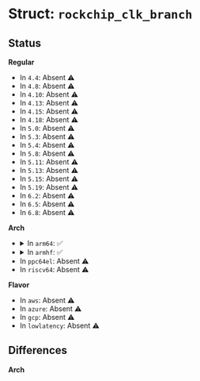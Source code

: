 # Struct: <code>rockchip_clk_branch</code>

## Status
<b>Regular</b>
<ul>
<li>
In <code>4.4</code>: Absent ⚠️
</li>
<li>
In <code>4.8</code>: Absent ⚠️
</li>
<li>
In <code>4.10</code>: Absent ⚠️
</li>
<li>
In <code>4.13</code>: Absent ⚠️
</li>
<li>
In <code>4.15</code>: Absent ⚠️
</li>
<li>
In <code>4.18</code>: Absent ⚠️
</li>
<li>
In <code>5.0</code>: Absent ⚠️
</li>
<li>
In <code>5.3</code>: Absent ⚠️
</li>
<li>
In <code>5.4</code>: Absent ⚠️
</li>
<li>
In <code>5.8</code>: Absent ⚠️
</li>
<li>
In <code>5.11</code>: Absent ⚠️
</li>
<li>
In <code>5.13</code>: Absent ⚠️
</li>
<li>
In <code>5.15</code>: Absent ⚠️
</li>
<li>
In <code>5.19</code>: Absent ⚠️
</li>
<li>
In <code>6.2</code>: Absent ⚠️
</li>
<li>
In <code>6.5</code>: Absent ⚠️
</li>
<li>
In <code>6.8</code>: Absent ⚠️
</li>
</ul>
<b>Arch</b>
<ul>
<li>
<details>
<summary>In <code>arm64</code>: ✅</summary>

```c
struct rockchip_clk_branch {
    unsigned int id;
    enum rockchip_clk_branch_type branch_type;
    const char *name;
    const const char * *parent_names;
    u8 num_parents;
    long unsigned int flags;
    int muxdiv_offset;
    u8 mux_shift;
    u8 mux_width;
    u8 mux_flags;
    int div_offset;
    u8 div_shift;
    u8 div_width;
    u8 div_flags;
    struct clk_div_table *div_table;
    int gate_offset;
    u8 gate_shift;
    u8 gate_flags;
    struct rockchip_clk_branch *child;
};
```
</details>
</li>
<li>
<details>
<summary>In <code>armhf</code>: ✅</summary>

```c
struct rockchip_clk_branch {
    unsigned int id;
    enum rockchip_clk_branch_type branch_type;
    const char *name;
    const const char * *parent_names;
    u8 num_parents;
    long unsigned int flags;
    int muxdiv_offset;
    u8 mux_shift;
    u8 mux_width;
    u8 mux_flags;
    int div_offset;
    u8 div_shift;
    u8 div_width;
    u8 div_flags;
    struct clk_div_table *div_table;
    int gate_offset;
    u8 gate_shift;
    u8 gate_flags;
    struct rockchip_clk_branch *child;
};
```
</details>
</li>
<li>
In <code>ppc64el</code>: Absent ⚠️
</li>
<li>
In <code>riscv64</code>: Absent ⚠️
</li>
</ul>
<b>Flavor</b>
<ul>
<li>
In <code>aws</code>: Absent ⚠️
</li>
<li>
In <code>azure</code>: Absent ⚠️
</li>
<li>
In <code>gcp</code>: Absent ⚠️
</li>
<li>
In <code>lowlatency</code>: Absent ⚠️
</li>
</ul>

## Differences
<b>Arch</b>
<ul>
</ul>
